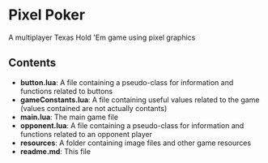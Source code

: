 # Pixel Poker
A multiplayer Texas Hold 'Em game using pixel graphics

## Contents
- **button.lua**: A file containing a pseudo-class for information and functions related to buttons
- **gameConstants.lua**: A file containing useful values related to the game (values contained are not actually contants)
- **main.lua**: The main game file
- **opponent.lua**: A file containing a pseudo-class for information and functions related to an opponent player
- **resources**: A folder containing image files and other game resources
- **readme.md**: This file